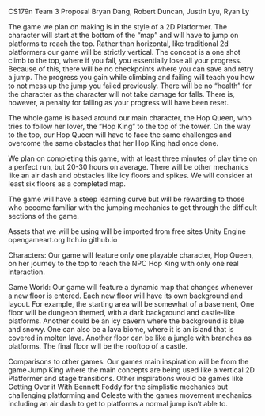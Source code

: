 CS179n
Team 3 Proposal
Bryan Dang, Robert Duncan, Justin Lyu, Ryan Ly

The game we plan on making is in the style of a 2D Platformer. The character will start at the bottom of the “map” and will have to jump on platforms to reach the top. Rather than horizontal, like traditional 2d platformers our game will be strictly vertical. The concept is a one shot climb to the top, where if you fall, you essentially lose all your progress. Because of this, there will be no checkpoints where you can save and retry a jump. The progress you gain while climbing and failing will teach you how to not mess up the jump you failed previously. There will be no “health” for the character as the character will not take damage for falls. There is, however, a penalty for falling as your progress will have been reset.

The whole game is based around our main character, the Hop Queen, who tries to follow her lover, the “Hop King” to the top of the tower. On the way to the top, our Hop Queen will have to face the same challenges and overcome the same obstacles that her Hop King had once done.

We plan on completing this game, with at least three minutes of play time on a perfect run, but 20-30 hours on average. There will be other mechanics like an air dash and obstacles like icy floors and spikes. We will consider at least six floors as a completed map.

The game will have a steep learning curve but will be rewarding to those who become familiar with the jumping mechanics to get through the difficult sections of the game.

Assets that we will be using will be imported from free sites
Unity Engine
opengameart.org
Itch.io
github.io

Characters:
Our game will feature only one playable character, Hop Queen, on her journey to the top to reach the NPC Hop King with only one real interaction.

Game World:
Our game will feature a dynamic map that changes whenever a new floor is entered. Each new floor will have its own background and layout. For example, the starting area will be somewhat of a basement, One floor will be dungeon themed, with a dark background and castle-like platforms. Another could be an icy cavern where the background is blue and snowy.  One can also be a lava biome, where it is an island that is covered in molten lava. Another floor can be like a jungle with branches as platforms. The final floor will be the rooftop of a castle.

Comparisons to other games:
Our games main inspiration will be from the game Jump King where the main concepts are being used like a vertical 2D Platformer and stage transitions. Other inspirations would be games like Getting Over it With Bennett Foddy for the simplistic mechanics but challenging platforming and Celeste with the games movement mechanics including an air dash to get to platforms a normal jump isn’t able to.

